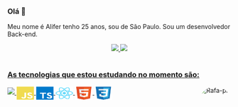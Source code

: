 ### Olá 👋

Meu nome é Alifer tenho 25 anos, sou de São Paulo.
Sou um desenvolvedor Back-end.

<div align="center">
  <a href="https://github.com/lockcrowley">
  <img height="180em" src="https://github-readme-stats.vercel.app/api?username=lockcrowley&show_icons=true&theme=dracula&include_all_commits=true&count_private=true"/>
  <img height="180em" src="https://github-readme-stats.vercel.app/api/top-langs/?username=lockcrowley&layout=compact&langs_count=7&theme=dracula"/>
</div> 
 
<div style="display: inline_block"><br>
  <h3>As tecnologias que estou estudando no momento são:</h3>
  <img src = "https://img.shields.io/badge/Node.js-339933?style=for-the-badge&logo=nodedotjs&logoColor=white" />
  <img align="center" alt="lock-Js" height="30" width="40" src="https://raw.githubusercontent.com/devicons/devicon/master/icons/javascript/javascript-plain.svg">
  <img align="center" alt="lock-Ts" height="30" width="40" src="https://raw.githubusercontent.com/devicons/devicon/master/icons/typescript/typescript-plain.svg">
  <img align="center" alt="lock-React" height="30" width="40" src="https://raw.githubusercontent.com/devicons/devicon/master/icons/react/react-original.svg">
  <img align="center" alt="lock-HTML" height="30" width="40" src="https://raw.githubusercontent.com/devicons/devicon/master/icons/html5/html5-original.svg">
  <img align="center" alt="lock-CSS" height="30" width="40" src="https://raw.githubusercontent.com/devicons/devicon/master/icons/css3/css3-original.svg">
  <img align="right" alt="Rafa-pic" height="150" style="border-radius:50px;" src="https://media.discordapp.net/attachments/639956127056134178/890373478988013628/Publicacoes_Instagram_1_1.png?width=676&height=676">
</div>


<!--
**Lockcrowley/Lockcrowley** is a ✨ _special_ ✨ repository because its `README.md` (this file) appears on your GitHub profile.

Here are some ideas to get you started:

- 🔭 I’m currently working on ...
- 🌱 I’m currently learning ...
- 👯 I’m looking to collaborate on ...
- 🤔 I’m looking for help with ...
- 💬 Ask me about ...
- 📫 How to reach me: ...
- 😄 Pronouns: ...
- ⚡ Fun fact: ...
-->
